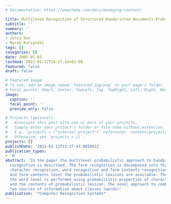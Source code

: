 ```yaml
---
# Documentation: https://wowchemy.com/docs/managing-content/

title: Multilevel Recognition of Structured Handprinted Documents-Probabilistic Approach
subtitle: ''
summary: ''
authors:
- Jerzy Sas
- Marek Kurzynski
tags: []
categories: []
date: 2005-01-01
lastmod: 2022-01-12T14:27:43+01:00
featured: false
draft: false

# Featured image
# To use, add an image named `featured.jpg/png` to your page's folder.
# Focal points: Smart, Center, TopLeft, Top, TopRight, Left, Right, BottomLeft, Bottom, BottomRight.
image:
  caption: ''
  focal_point: ''
  preview_only: false

# Projects (optional).
#   Associate this post with one or more of your projects.
#   Simply enter your project's folder or file name without extension.
#   E.g. `projects = ["internal-project"]` references `content/project/deep-learning/index.md`.
#   Otherwise, set `projects = []`.
projects: []
publishDate: '2022-01-12T13:27:43.085891Z'
publication_types:
- '6'
abstract: 'In the paper the multilevel probabilistic approach to handprinted form
  recognition is described. The form recognition is decomposed into three levels:
  character recognition, word recognition and form contents recognition. On the word
  and form contents level the probabilistic lexicons are available. The decision on
  the word level is performed using probabilistic properties of character classifier
  and the contents of probabilistic lexicon. The novel approach to combining these
  two sources of information about classes (words)'
publication: '*Computer Recognition Systems*'
---
```

